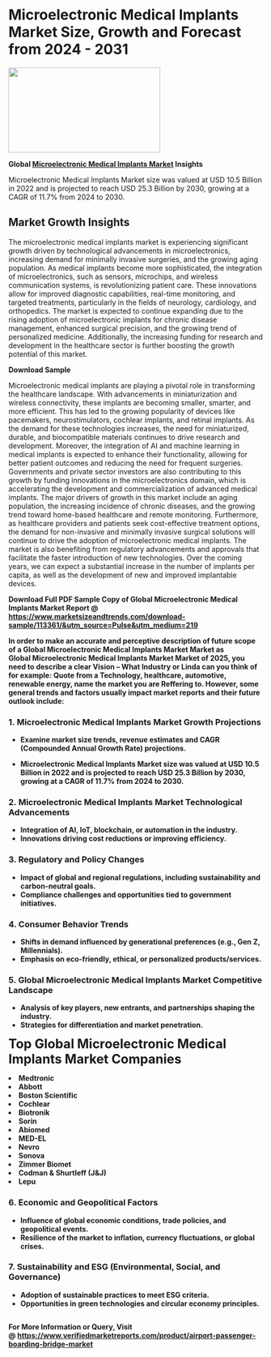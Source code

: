 <H1>Microelectronic Medical Implants Market Size, Growth and Forecast from 2024 - 2031</H1><img class="aligncenter size-medium wp-image-584254" src="https://thirdeyenews.in/wp-content/uploads/2024/09/Global-Market-Research-300x168.jpeg" alt="" width="300" height="168" /><p><strong>Global&nbsp;<a href="https://www.marketsizeandtrends.com/download-sample/113361/&amp;utm_source=Pulse&amp;utm_medium=219">Microelectronic Medical Implants Market</a> Insights</strong></p><p>Microelectronic Medical Implants Market size was valued at USD 10.5 Billion in 2022 and is projected to reach USD 25.3 Billion by 2030, growing at a CAGR of 11.7% from 2024 to 2030.</p><p><h2>Market Growth Insights</h2> <p>The microelectronic medical implants market is experiencing significant growth driven by technological advancements in microelectronics, increasing demand for minimally invasive surgeries, and the growing aging population. As medical implants become more sophisticated, the integration of microelectronics, such as sensors, microchips, and wireless communication systems, is revolutionizing patient care. These innovations allow for improved diagnostic capabilities, real-time monitoring, and targeted treatments, particularly in the fields of neurology, cardiology, and orthopedics. The market is expected to continue expanding due to the rising adoption of microelectronic implants for chronic disease management, enhanced surgical precision, and the growing trend of personalized medicine. Additionally, the increasing funding for research and development in the healthcare sector is further boosting the growth potential of this market.</p> <p><strong>Download Sample</strong></p> <p>Microelectronic medical implants are playing a pivotal role in transforming the healthcare landscape. With advancements in miniaturization and wireless connectivity, these implants are becoming smaller, smarter, and more efficient. This has led to the growing popularity of devices like pacemakers, neurostimulators, cochlear implants, and retinal implants. As the demand for these technologies increases, the need for miniaturized, durable, and biocompatible materials continues to drive research and development. Moreover, the integration of AI and machine learning in medical implants is expected to enhance their functionality, allowing for better patient outcomes and reducing the need for frequent surgeries. Governments and private sector investors are also contributing to this growth by funding innovations in the microelectronics domain, which is accelerating the development and commercialization of advanced medical implants. The major drivers of growth in this market include an aging population, the increasing incidence of chronic diseases, and the growing trend toward home-based healthcare and remote monitoring. Furthermore, as healthcare providers and patients seek cost-effective treatment options, the demand for non-invasive and minimally invasive surgical solutions will continue to drive the adoption of microelectronic medical implants. The market is also benefiting from regulatory advancements and approvals that facilitate the faster introduction of new technologies. Over the coming years, we can expect a substantial increase in the number of implants per capita, as well as the development of new and improved implantable devices. <p><strong></p><p><span class=""><strong>Download Full PDF Sample Copy of Global Microelectronic Medical Implants Market Report</strong> @ <a href="https://www.marketsizeandtrends.com/download-sample/113361/&amp;utm_source=Pulse&amp;utm_medium=219" target="_blank">https://www.marketsizeandtrends.com/download-sample/113361/&amp;utm_source=Pulse&amp;utm_medium=219</a></span></p><p>In order to make an accurate and perceptive description of future scope of a Global&nbsp;Microelectronic Medical Implants Market Market as Global&nbsp;Microelectronic Medical Implants Market Market of 2025, you need to describe a clear Vision &ndash; What Industry or Linda can you think of for example: Quote from a Technology, healthcare, automotive, renewable energy, name the market you are Reffering to. However, some general trends and factors usually impact market reports and their future outlook include:</p><h3>1.&nbsp;<strong>Microelectronic Medical Implants Market Growth Projections</strong></h3><ul><li>Examine market size trends, revenue estimates and CAGR (Compounded Annual Growth Rate) projections.</li><li><p>Microelectronic Medical Implants Market size was valued at USD 10.5 Billion in 2022 and is projected to reach USD 25.3 Billion by 2030, growing at a CAGR of 11.7% from 2024 to 2030.</p></li></ul><h3>2.&nbsp;<strong>Microelectronic Medical Implants Market Technological Advancements</strong></h3><ul><li>Integration of AI, IoT, blockchain, or automation in the industry.</li><li>Innovations driving cost reductions or improving efficiency.</li></ul><h3>3.&nbsp;<strong>Regulatory and Policy Changes</strong></h3><ul><li>Impact of global and regional regulations, including sustainability and carbon-neutral goals.</li><li>Compliance challenges and opportunities tied to government initiatives.</li></ul><h3>4.&nbsp;<strong>Consumer Behavior Trends</strong></h3><ul><li>Shifts in demand influenced by generational preferences (e.g., Gen Z, Millennials).</li><li>Emphasis on eco-friendly, ethical, or personalized products/services.</li></ul><h3>5.&nbsp;<strong>Global Microelectronic Medical Implants Market Competitive Landscape</strong></h3><ul><li>Analysis of key players, new entrants, and partnerships shaping the industry.</li><li>Strategies for differentiation and market penetration.</li></ul><p data-pm-slice="1 1 []"><span style="color: inherit; font-family: inherit; font-size: 25px;">Top Global Microelectronic Medical Implants Market Companies</span></p><div class="" data-test-id=""><p><li>Medtronic</li><li> Abbott</li><li> Boston Scientific</li><li> Cochlear</li><li> Biotronik</li><li> Sorin</li><li> Abiomed</li><li> MED-EL</li><li> Nevro</li><li> Sonova</li><li> Zimmer Biomet</li><li> Codman & Shurtleff (J&J)</li><li> Lepu</li></p></div><h3>6.&nbsp;<strong>Economic and Geopolitical Factors</strong></h3><ul><li>Influence of global economic conditions, trade policies, and geopolitical events.</li><li>Resilience of the market to inflation, currency fluctuations, or global crises.</li></ul><h3>7.&nbsp;<strong>Sustainability and ESG (Environmental, Social, and Governance)</strong></h3><ul><li>Adoption of sustainable practices to meet ESG criteria.</li><li>Opportunities in green technologies and circular economy principles.</li></ul><h2><strong style="font-size: 14px;">For More Information or Query, Visit @&nbsp;</strong><a style="background-color: #ffffff; font-size: 14px;" href="https://www.marketsizeandtrends.com/report/microelectronic-medical-implants-market/" target="_blank">https://www.verifiedmarketreports.com/product/airport-passenger-boarding-bridge-market</a></h2>
